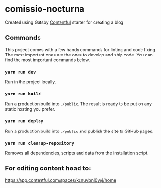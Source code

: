 # comissio-nocturna

Created using Gatsby [Contentful](https://www.contentful.com) starter for creating a blog

## Commands

This project comes with a few handy commands for linting and code fixing. The most important ones are the ones to develop and ship code. You can find the most important commands below.

### `yarn run dev`

Run in the project locally.

### `yarn run build`

Run a production build into `./public`. The result is ready to be put on any static hosting you prefer.

### `yarn run deploy`

Run a production build into `./public` and publish the site to GitHub pages.

### `yarn run cleanup-repository`

Removes all dependencies, scripts and data from the installation script.





## For editing content head to:

https://app.contentful.com/spaces/kcnuvbnl0yoj/home


